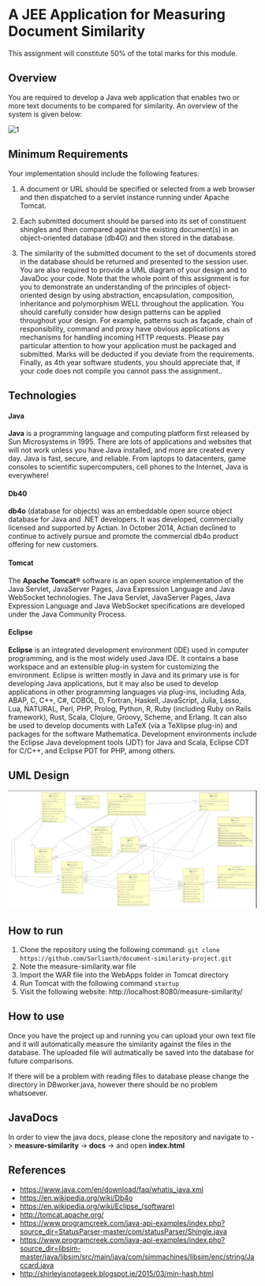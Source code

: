 # A JEE Application for Measuring Document Similarity

This assignment will constitute 50% of the total marks for this module.

## Overview
You are required to develop a Java web application that enables two or more text documents to
be compared for similarity. An overview of the system is given below:

![1](https://user-images.githubusercontent.com/10263556/34650667-c82ce04a-f3bc-11e7-91d7-1e0b969c3d9e.jpg)

## Minimum Requirements
Your implementation should include the following features:

1. A document or URL should be specified or selected from a web browser and then dispatched to a servlet instance running under Apache Tomcat.

2. Each submitted document should be parsed into its set of constituent shingles and then compared against the existing document(s) in an object-oriented database (db4O) and then stored in the database.

3. The similarity of the submitted document to the set of documents stored in the database should be returned and presented to the session user. You are also required to provide a UML diagram of your design and to JavaDoc your code. Note that the whole point of this assignment is for you to demonstrate an understanding of the principles of object-oriented design by using abstraction, encapsulation, composition, inheritance and polymorphism WELL throughout the application. You should carefully consider how design patterns can be applied throughout your design. For example, patterns such as façade, chain of responsibility, command and proxy have obvious applications as mechanisms for handling incoming HTTP requests. Please pay particular attention to how your application must be packaged and submitted. Marks will be deducted if you deviate from the requirements. Finally, as 4th year software students, you should appreciate that, if your code does not compile you cannot pass the assignment..

## Technologies
#### Java
**Java** is a programming language and computing platform first released by Sun Microsystems in 1995. There are lots of applications and websites that will not work unless you have Java installed, and more are created every day. Java is fast, secure, and reliable. From laptops to datacenters, game consoles to scientific supercomputers, cell phones to the Internet, Java is everywhere!

#### Db40
**db4o** (database for objects) was an embeddable open source object database for Java and .NET developers. It was developed, commercially licensed and supported by Actian. In October 2014, Actian declined to continue to actively pursue and promote the commercial db4o product offering for new customers.

#### Tomcat
The **Apache Tomcat®** software is an open source implementation of the Java Servlet, JavaServer Pages, Java Expression Language and Java WebSocket technologies. The Java Servlet, JavaServer Pages, Java Expression Language and Java WebSocket specifications are developed under the Java Community Process.

#### Eclipse
**Eclipse** is an integrated development environment (IDE) used in computer programming, and is the most widely used Java IDE. It contains a base workspace and an extensible plug-in system for customizing the environment. Eclipse is written mostly in Java and its primary use is for developing Java applications, but it may also be used to develop applications in other programming languages via plug-ins, including Ada, ABAP, C, C++, C#, COBOL, D, Fortran, Haskell, JavaScript, Julia, Lasso, Lua, NATURAL, Perl, PHP, Prolog, Python, R, Ruby (including Ruby on Rails framework), Rust, Scala, Clojure, Groovy, Scheme, and Erlang. It can also be used to develop documents with LaTeX (via a TeXlipse plug-in) and packages for the software Mathematica. Development environments include the Eclipse Java development tools (JDT) for Java and Scala, Eclipse CDT for C/C++, and Eclipse PDT for PHP, among others.

## UML Design
![UML](https://github.com/Sarlianth/document-similarity-project/blob/master/UML.jpg)

## How to run
1. Clone the repository using the following command: `git clone https://github.com/Sarlianth/document-similarity-project.git`
2. Note the measure-similarity.war file
3. Import the WAR file into the WebApps folder in Tomcat directory
4. Run Tomcat with the following command `startup`
5. Visit the following website: http://localhost:8080/measure-similarity/

## How to use
Once you have the project up and running you can upload your own text file and it will automatically measure the similarity against the files in the database. The uploaded file will autmatically be saved into the database for future comparisons.

If there will be a problem with reading files to database please change the directory in DBworker.java, however there should be no problem whatsoever.

## JavaDocs
In order to view the java docs, please clone the repository and navigate to -> **measure-similarity** -> **docs** -> and open **index.html**

## References
* https://www.java.com/en/download/faq/whatis_java.xml
* https://en.wikipedia.org/wiki/Db4o
* https://en.wikipedia.org/wiki/Eclipse_(software)
* http://tomcat.apache.org/
* https://www.programcreek.com/java-api-examples/index.php?source_dir=StatusParser-master/com/statusParser/Shingle.java
* https://www.programcreek.com/java-api-examples/index.php?source_dir=libsim-master/java/libsim/src/main/java/com/simmachines/libsim/enc/string/Jaccard.java
* http://shirleyisnotageek.blogspot.ie/2015/03/min-hash.html
